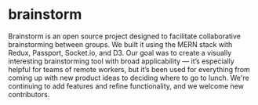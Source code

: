 # brainstorm

Brainstorm is an open source project designed to facilitate collaborative brainstorming between groups. We built it using the MERN stack with Redux, Passport, Socket.io, and D3. Our goal was to create a visually interesting brainstorming tool with broad applicability — it’s especially helpful for teams of remote workers, but it’s been used for everything from coming up with new product ideas to deciding where to go to lunch. We're continuing to add features and refine functionality, and we welcome new contributors.
